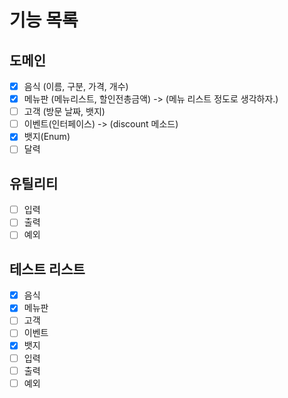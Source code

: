 # 기능 목록

## 도메인
- [x] 음식 (이름, 구분, 가격, 개수)
- [x] 메뉴판 (메뉴리스트, 할인전총금액) -> (메뉴 리스트 정도로 생각하자.)
- [ ] 고객 (방문 날짜, 뱃지)
- [ ] 이벤트(인터페이스) -> (discount 메소드)
- [x] 뱃지(Enum)
- [ ] 달력

## 유틸리티
- [ ] 입력
- [ ] 출력
- [ ] 예외

## 테스트 리스트
- [x] 음식
- [x] 메뉴판
- [ ] 고객
- [ ] 이벤트
- [x] 뱃지
- [ ] 입력
- [ ] 출력
- [ ] 예외